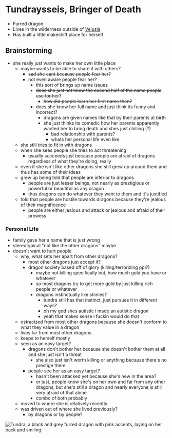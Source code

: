 # Tundraysseis, Bringer of Death

- Furred dragon
- Lives in the wilderness outside of [Velusia](/countries/country-1/velusia/Velusia.md)
- Has built a little makeshift place for herself

## Brainstorming

- she really just wants to make her own little place
    - maybe wants to be able to share it with others?
        - ~~sad she cant because people fear her?~~
        - not even aware people fear her?
            - this sort of brings up name issues
            - ~~does she just not know the second half of the name people use for her?~~
                - ~~how did people learn her first name then?~~
            - does she know her full name and just think its funny and incorrect?
                - dragons are given names like that by their parents at birth
                - she just thinks its comedic how her parents apparently wanted her to bring death and shes just chilling (?)
                    - bad relationship with parents?
                    - whats her personal life even like
    - she still tries to fit in with dragons
    - when she sees people she tries to act threatening
        - usually succeeds just because people are afraid of dragons regardless of what they're doing, really
    - even if she isn't like other dragons she still grew up around them and thus has some of their ideas
    - grew up being told that people are inferior to dragons
        - people are just lesser beings, not nearly as prestigious or powerful or beautiful as any dragon
        - thus dragons can do whatever they want to them and it's justified
    - told that people are hostile towards dragons because they're jealous of their magnificence
        - people are either jealous and attack or jealous and afraid of their prowess

### Personal Life

- family gave her a name that is just wrong
- stereotypical "not like the other dragons" maybe
- doesn't want to hurt people
    - why, what sets her apart from other dragons?
        - most other dragons just accept it?
        - dragon society based off of glory (killing/terrorizing ppl?)
            - maybe not killing specifically but, how much gold you have or whatever
            - so most dragons try to get more gold by just killing rich people or whatever
            - dragons instinctually like shinies?
                - tundra still has that instinct, just pursues it in different ways?
                - oh my god shes autistic i made an autistic dragon
                - yeah that makes sense i fuckin would do that
    - ostracized from most other dragons because she doesn't conform to what they value in a dragon
    - lives far from most other dragons
    - keeps to herself mostly
    - seen as an easy target?
        - dragons don't bother her because she doesn't bother them at all and she just isn't a threat
            - she also just isn't worth killing or anything because there's no prestige there
        - people see her as an easy target?
            - hasn't been attacked yet because she's new in the area?
            - or just, people know she's on her own and far from any other dragons, but she's still a dragon and nearly everyone is still very afraid of that alone
            - combo of both probably
    - moved to where she is relatively recently
    - was driven out of where she lived previously?
        - by dragons or by people?

![Tundra, a black and grey furred dragon with pink accents, laying on her back and smiling](/images/people/tundra-sfw.png)
